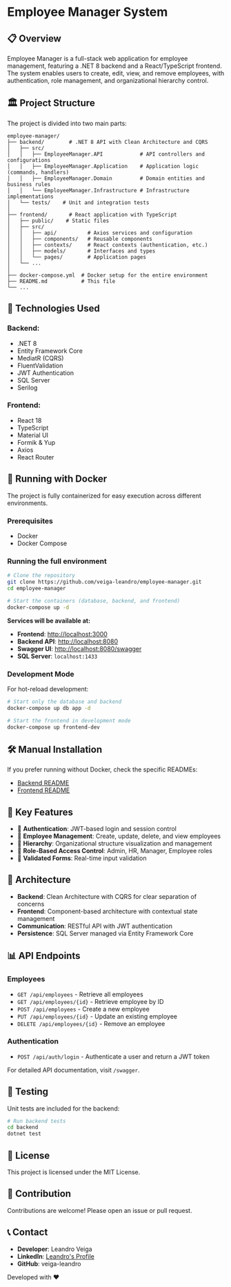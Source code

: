 # Employee Manager System

## 📋 Overview

Employee Manager is a full-stack web application for employee management, featuring a .NET 8 backend and a React/TypeScript frontend. The system enables users to create, edit, view, and remove employees, with authentication, role management, and organizational hierarchy control.

## 🏛️ Project Structure

The project is divided into two main parts:

```
employee-manager/
├── backend/        # .NET 8 API with Clean Architecture and CQRS
│   ├── src/
│   │   ├── EmployeeManager.API            # API controllers and configurations
│   │   ├── EmployeeManager.Application    # Application logic (commands, handlers)
│   │   ├── EmployeeManager.Domain         # Domain entities and business rules
│   │   └── EmployeeManager.Infrastructure # Infrastructure implementations
│   └── tests/    # Unit and integration tests
│
├── frontend/       # React application with TypeScript
│   ├── public/    # Static files
│   ├── src/
│   │   ├── api/          # Axios services and configuration
│   │   ├── components/   # Reusable components
│   │   ├── contexts/     # React contexts (authentication, etc.)
│   │   ├── models/       # Interfaces and types
│   │   └── pages/        # Application pages
│   └── ...
│
├── docker-compose.yml  # Docker setup for the entire environment
├── README.md           # This file
└── ...
```

## 🚀 Technologies Used

### Backend:
- .NET 8
- Entity Framework Core
- MediatR (CQRS)
- FluentValidation
- JWT Authentication
- SQL Server
- Serilog

### Frontend:
- React 18
- TypeScript
- Material UI
- Formik & Yup
- Axios
- React Router

## 🐳 Running with Docker

The project is fully containerized for easy execution across different environments.

### Prerequisites
- Docker
- Docker Compose

### Running the full environment

```bash
# Clone the repository
git clone https://github.com/veiga-leandro/employee-manager.git
cd employee-manager

# Start the containers (database, backend, and frontend)
docker-compose up -d
```

**Services will be available at:**
- **Frontend**: [http://localhost:3000](http://localhost:3000)
- **Backend API**: [http://localhost:8080](http://localhost:8080)
- **Swagger UI**: [http://localhost:8080/swagger](http://localhost:8080/swagger)
- **SQL Server**: `localhost:1433`

### Development Mode

For hot-reload development:

```bash
# Start only the database and backend
docker-compose up db app -d

# Start the frontend in development mode
docker-compose up frontend-dev
```

## 🛠️ Manual Installation

If you prefer running without Docker, check the specific READMEs:
- [Backend README](backend/README.md)
- [Frontend README](frontend/README.md)

## 📱 Key Features

- 🔐 **Authentication**: JWT-based login and session control
- 👥 **Employee Management**: Create, update, delete, and view employees
- 🌳 **Hierarchy**: Organizational structure visualization and management
- 🔑 **Role-Based Access Control**: Admin, HR, Manager, Employee roles
- 📝 **Validated Forms**: Real-time input validation

## 🔄 Architecture

- **Backend**: Clean Architecture with CQRS for clear separation of concerns
- **Frontend**: Component-based architecture with contextual state management
- **Communication**: RESTful API with JWT authentication
- **Persistence**: SQL Server managed via Entity Framework Core

## 📊 API Endpoints

### Employees
- `GET /api/employees` - Retrieve all employees
- `GET /api/employees/{id}` - Retrieve employee by ID
- `POST /api/employees` - Create a new employee
- `PUT /api/employees/{id}` - Update an existing employee
- `DELETE /api/employees/{id}` - Remove an employee

### Authentication
- `POST /api/auth/login` - Authenticate a user and return a JWT token

For detailed API documentation, visit `/swagger`.

## 🧪 Testing

Unit tests are included for the backend:

```bash
# Run backend tests
cd backend
dotnet test
```

## 📜 License

This project is licensed under the MIT License.

## 👥 Contribution

Contributions are welcome! Please open an issue or pull request.

## 📞 Contact

- **Developer**: Leandro Veiga
- **LinkedIn**: [Leandro's Profile](https://www.linkedin.com/in/leandro-camargo-da-veiga/)
- **GitHub**: veiga-leandro

Developed with ❤️